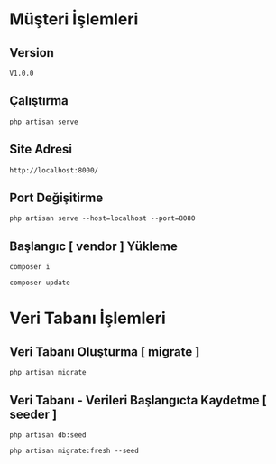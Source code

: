 # Müşteri İşlemleri

##  Version
```
V1.0.0
```

## Çalıştırma
```
php artisan serve
```

## Site Adresi
```
http://localhost:8000/
```

## Port Değişitirme
```
php artisan serve --host=localhost --port=8080
``` 
 
## Başlangıc [ vendor ]  Yükleme
```
composer i
``` 
```
composer update
```

# Veri Tabanı İşlemleri

## Veri Tabanı Oluşturma [ migrate ]
```
php artisan migrate
```

## Veri Tabanı - Verileri Başlangıcta Kaydetme [ seeder ]
```
php artisan db:seed
```
```
php artisan migrate:fresh --seed
```
